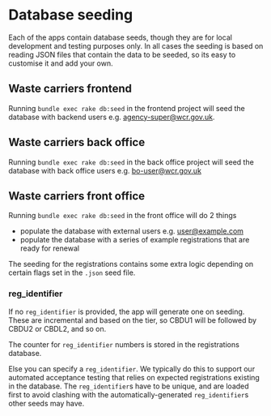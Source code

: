 # Database seeding

Each of the apps contain database seeds, though they are for local development and testing purposes only. In all cases the seeding is based on reading JSON files that contain the data to be seeded, so its easy to customise it and add your own.

## Waste carriers frontend

Running `bundle exec rake db:seed` in the frontend project will seed the database with backend users e.g. agency-super@wcr.gov.uk.

## Waste carriers back office

Running `bundle exec rake db:seed` in the back office project will seed the database with back office users e.g. bo-user@wcr.gov.uk

## Waste carriers front office

Running `bundle exec rake db:seed` in the front office will do 2 things

- populate the database with external users e.g. user@example.com
- populate the database with a series of example registrations that are ready for renewal

The seeding for the registrations contains some extra logic depending on certain flags set in the `.json` seed file.

### reg_identifier

If no `reg_identifier` is provided, the app will generate one on seeding. These are incremental and based on the tier, so CBDU1 will be followed by CBDU2 or CBDL2, and so on.

The counter for `reg_identifier` numbers is stored in the registrations database.

Else you can specify a `reg_identifier`. We typically do this to support our automated acceptance testing that relies on expected registrations existing in the database. The `reg_identifier`s have to be unique, and are loaded first to avoid clashing with the automatically-generated `reg_identifier`s other seeds may have.
